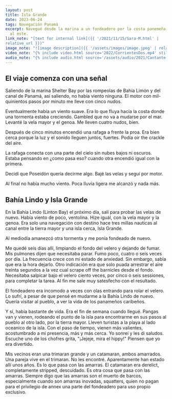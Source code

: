 ```yaml
---
layout: post
title: Isla Grande
date: 2023-06-24
tags: Navegación Panamá
excerpt: Navegué desde la marina a un fondeadero por la costa panemeña caribe
  al este.
link_note: "[text for internal link]({{ '/2021/11/15/Sara-M.html' |
relative_url }})"
image_note: "![image description]({{ '/assets/images/image.jpeg' | relative_url }})"
video_note: "{% include video.html source='2022/CorrientesDos.mp4' still='2022/CostaRica/CorrientesUno.png' %}"
audio_note: "{% include audio.html source='/assets/audio/2021/Cantante.m4a' %}"
---
```


## El viaje comenza con una señal

Saliendo de la marina Shelter Bay por las rompeolas de Bahía Limón y del canal
de Panamá, así saliendo, no había viento ninguna. El motor con mil-quinientos
pasos por minuto me lleve con cinco nudos.

Eventualmente había un viento suave. Era lo que fluya hacia la costa donde
una tormenta estaba creciendo. Gambled que no va a mudarse por el mar.
Levanté la vela mayor y el genoa. Me lleven cuatro nudos, bien.

Después de cinco minutos encendió una rafaga a frente la proa. Era bien
cerca porque la luz y el sonido lleguen juntos, fuertes. Podía oir the
crackle del aire.

La rafaga conecta con una parte del cielo sin nubes bajos ni oscuros.
Estaba pensando en ¿como pasa eso? cuando otra encendió igual con la primera.

Decidí que Poseidón quería decirme algo. Bajé las velas y seguí por motor.

Al final no había mucho viento. Poca lluvia ligera me alcanzó y nada más.

## Bahía Lindo y Isla Grande

En la Bahía Lindo (Linton Bay) el próximo día, salí para probar las velas
de nuevo. Había viento de poco, ventolina. Hize iguál, con la vela mayor y la
genoa.  Era solo una navegación con destino hace tres millas nauticas al canal
entre la tierra mayor y una isla cerca, Isla Grande.

Al mediodía amanezcó otra tormenta y me ponía fondeado de nuevo.

Me quedé seis días allí, limpiando el fondo del velero y dejando de fumar. Mis
pulmones dijen que necesitaba parar. Fumo poco, cuatro o seis veces por día. La
frecuencia crece con mi estado de anxiedad. Sin embargo, sabía que era la hora
dejarlo. Otro indicación era que solo puada arrestrar el aire treinta segundos
a la vez cual scrape off the barnicles desde el fondo.  Necesitaba salpicar
bajo el velero ciento veces, por cinco o seis sessiones, para completar la
tarea. Al fin me sale muy satesfecho con el resultado.

El fondeadero era incomodo a veces con olas entrando para rolar el velero.
Lo sufrí, a pesar de que pensé en mudarme a la Bahía Lindo de nuevo.
Quería visitar al pueblo, a ver la vida de los panameños caribeños.

Y sí, había bastante de vida. Era el fin de semana cuando llegué. Pangas van y
vienen, rodeando el punto de la isla para encontrarme en sus pasos al pueblo al
otro lado, por la tierra mayor. Lleven turistas a la playa al lado oceanico de
la isla. Con el paso de tiempo, vienen más valientes, acostumbrado a mi
presencia, más y más cerca. Yo sonreí y les di saludos.  Escuche uno de los
chofres grita, "¡Jejeje, mira el hippy!" Piensen que yo era divertido.

Mis vecinos eran una trimaran grande y un catamaran, ambos amarrados.
Una pareja vive en el trimaran. No les encontré. Aparentamente han estado
allí unos años. Es lo que pasa con las amarras. El catamaran era
derelict, completamente stripped, descuidado. Es otra cosa que pasa con las
amarras. Siempre digo que las amarras son el muerto de barcos, especialmente
cuando son amarras inovadas, squatters, quien no pagan para el privilegio
de annex una parte del fondeadero para uso propio exclusivo.



